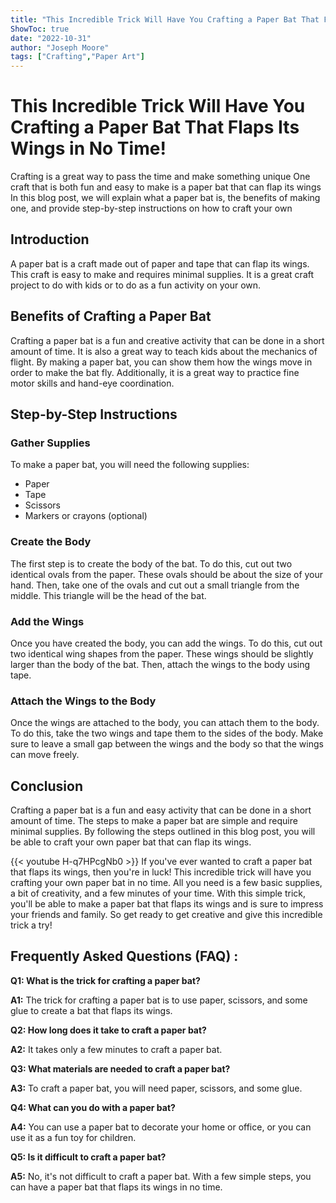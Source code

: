 ```yaml
---
title: "This Incredible Trick Will Have You Crafting a Paper Bat That Flaps Its Wings in No Time!"
ShowToc: true 
date: "2022-10-31"
author: "Joseph Moore" 
tags: ["Crafting","Paper Art"]
---
```

# This Incredible Trick Will Have You Crafting a Paper Bat That Flaps Its Wings in No Time!

Crafting is a great way to pass the time and make something unique One craft that is both fun and easy to make is a paper bat that can flap its wings In this blog post, we will explain what a paper bat is, the benefits of making one, and provide step-by-step instructions on how to craft your own 

## Introduction

A paper bat is a craft made out of paper and tape that can flap its wings. This craft is easy to make and requires minimal supplies. It is a great craft project to do with kids or to do as a fun activity on your own. 

## Benefits of Crafting a Paper Bat

Crafting a paper bat is a fun and creative activity that can be done in a short amount of time. It is also a great way to teach kids about the mechanics of flight. By making a paper bat, you can show them how the wings move in order to make the bat fly. Additionally, it is a great way to practice fine motor skills and hand-eye coordination. 

## Step-by-Step Instructions

### Gather Supplies

To make a paper bat, you will need the following supplies: 
- Paper
- Tape
- Scissors
- Markers or crayons (optional)

### Create the Body

The first step is to create the body of the bat. To do this, cut out two identical ovals from the paper. These ovals should be about the size of your hand. Then, take one of the ovals and cut out a small triangle from the middle. This triangle will be the head of the bat. 

### Add the Wings

Once you have created the body, you can add the wings. To do this, cut out two identical wing shapes from the paper. These wings should be slightly larger than the body of the bat. Then, attach the wings to the body using tape. 

### Attach the Wings to the Body

Once the wings are attached to the body, you can attach them to the body. To do this, take the two wings and tape them to the sides of the body. Make sure to leave a small gap between the wings and the body so that the wings can move freely. 

## Conclusion

Crafting a paper bat is a fun and easy activity that can be done in a short amount of time. The steps to make a paper bat are simple and require minimal supplies. By following the steps outlined in this blog post, you will be able to craft your own paper bat that can flap its wings.

{{< youtube H-q7HPcgNb0 >}} 
If you've ever wanted to craft a paper bat that flaps its wings, then you're in luck! This incredible trick will have you crafting your own paper bat in no time. All you need is a few basic supplies, a bit of creativity, and a few minutes of your time. With this simple trick, you'll be able to make a paper bat that flaps its wings and is sure to impress your friends and family. So get ready to get creative and give this incredible trick a try!

## Frequently Asked Questions (FAQ) :
**Q1: What is the trick for crafting a paper bat?**

**A1:** The trick for crafting a paper bat is to use paper, scissors, and some glue to create a bat that flaps its wings. 

**Q2: How long does it take to craft a paper bat?**

**A2:** It takes only a few minutes to craft a paper bat. 

**Q3: What materials are needed to craft a paper bat?**

**A3:** To craft a paper bat, you will need paper, scissors, and some glue. 

**Q4: What can you do with a paper bat?**

**A4:** You can use a paper bat to decorate your home or office, or you can use it as a fun toy for children. 

**Q5: Is it difficult to craft a paper bat?**

**A5:** No, it's not difficult to craft a paper bat. With a few simple steps, you can have a paper bat that flaps its wings in no time.



